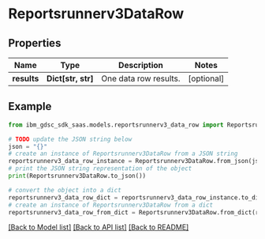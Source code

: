 # Reportsrunnerv3DataRow


## Properties

Name | Type | Description | Notes
------------ | ------------- | ------------- | -------------
**results** | **Dict[str, str]** | One data row results. | [optional] 

## Example

```python
from ibm_gdsc_sdk_saas.models.reportsrunnerv3_data_row import Reportsrunnerv3DataRow

# TODO update the JSON string below
json = "{}"
# create an instance of Reportsrunnerv3DataRow from a JSON string
reportsrunnerv3_data_row_instance = Reportsrunnerv3DataRow.from_json(json)
# print the JSON string representation of the object
print(Reportsrunnerv3DataRow.to_json())

# convert the object into a dict
reportsrunnerv3_data_row_dict = reportsrunnerv3_data_row_instance.to_dict()
# create an instance of Reportsrunnerv3DataRow from a dict
reportsrunnerv3_data_row_from_dict = Reportsrunnerv3DataRow.from_dict(reportsrunnerv3_data_row_dict)
```
[[Back to Model list]](../README.md#documentation-for-models) [[Back to API list]](../README.md#documentation-for-api-endpoints) [[Back to README]](../README.md)


